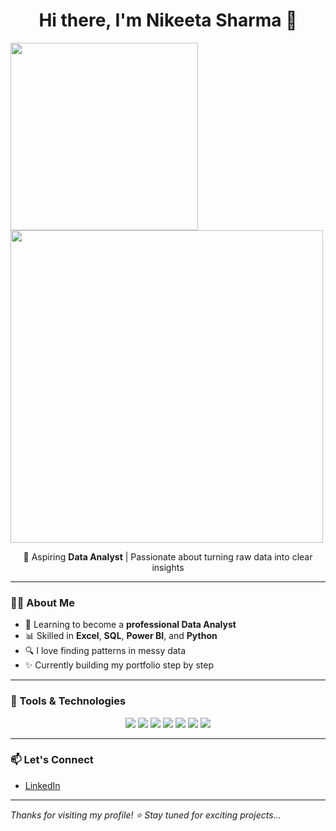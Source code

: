 <h1 align="center">Hi there, I'm Nikeeta Sharma 👋</h1>

<p align="left">
    <img src="https://media.giphy.com/media/qgQUggAC3Pfv687qPC/giphy.gif" width="300"/>
    <img src="https://www.finereport.com/en/wp-content/themes/blogs/images/2019083005L.gif" height= "500" width="500"/>
</p>

<p align="center">
  🌟 Aspiring <b>Data Analyst</b> | Passionate about turning raw data into clear insights
</p>

---

### 👩‍💻 About Me

- 🎯 Learning to become a **professional Data Analyst**  
- 📊 Skilled in **Excel**, **SQL**, **Power BI**, and **Python**  
- 🔍 I love finding patterns in messy data  
- ✨ Currently building my portfolio step by step

---

### 🧰 Tools & Technologies

<p align="center">
  <img src="https://img.shields.io/badge/Excel-217346?style=for-the-badge&logo=microsoft-excel&logoColor=white" />
  <img src="https://img.shields.io/badge/Power%20BI-F2C811?style=for-the-badge&logo=powerbi&logoColor=black" />
  <img src="https://img.shields.io/badge/SQL-4479A1?style=for-the-badge&logo=postgresql&logoColor=white" />
  <img src="https://img.shields.io/badge/Python-3776AB?style=for-the-badge&logo=python&logoColor=white" />
  <img src="https://img.shields.io/badge/Pandas-150458?style=for-the-badge&logo=pandas&logoColor=white" />
  <img src="https://img.shields.io/badge/Numpy-013243?style=for-the-badge&logo=numpy&logoColor=white" />
  <img src="https://img.shields.io/badge/Matplotlib-000000?style=for-the-badge&logo=matplotlib&logoColor=white" />
</p>

---

### 📫 Let's Connect

- [LinkedIn](https://www.linkedin.com/in/nikeeta-sharma-7b9293324)

---

_Thanks for visiting my profile! ⭐ Stay tuned for exciting projects..._
